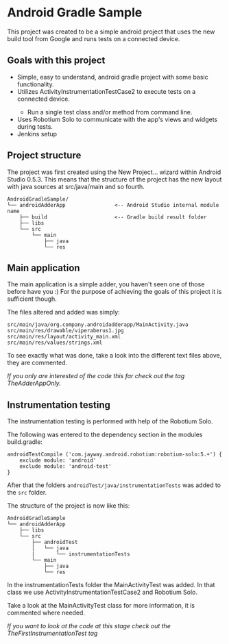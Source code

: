 # Android Gradle Sample

This project was created to be a simple android project that uses the new build tool from Google and runs tests on a connected device.

## Goals with this project

* Simple, easy to understand, android gradle project with some basic functionality.
* Utilizes ActivityInstrumentationTestCase2<T> to execute tests on a connected device.
    * Run a single test class and/or method from command line.
* Uses Robotium Solo to communicate with the app's views and widgets during tests.
* Jenkins setup

## Project structure

The project was first created using the New Project... wizard within Android Studio 0.5.3.
This means that the structure of the project has the new layout with java sources at src/java/main and so fourth.

    AndroidGradleSample/
    └── androidAdderApp                <-- Android Studio internal module name
        ├── build                      <-- Gradle build result folder
        ├── libs
        └── src
            └── main
                ├── java
                └── res

## Main application

The main application is a simple adder, you haven't seen one of those before have you :)
For the purpose of achieving the goals of this project it is sufficient though.

The files altered and added was simply:

    src/main/java/org.company.androidadderapp/MainActivity.java
    src/main/res/drawable/viperaberus1.jpg
    src/main/res/layout/activity_main.xml
    src/main/res/values/strings.xml

To see exactly what was done, take a look into the different text files above, they are commented.

_If you only are interested of the code this far check out the tag TheAdderAppOnly._

## Instrumentation testing

The instrumentation testing is performed with help of the Robotium Solo.

The following was entered to the dependency section in the modules build.gradle:

    androidTestCompile ('com.jayway.android.robotium:robotium-solo:5.+') {
        exclude module: 'android'
        exclude module: 'android-test'
    }

After that the folders `androidTest/java/instrumentationTests` was added to the `src` folder.

The structure of the project is now like this:

    AndroidGradleSample
    └── androidAdderApp
        ├── libs
        └── src
            ├── androidTest
            │   └── java
            |       └── instrumentationTests
            └── main
                ├── java
                └── res

In the instrumentationTests folder the MainActivityTest was added.
In that class we use ActivityInstrumentationTestCase2<T> and Robotium Solo.

Take a look at the MainActivityTest class for more information, it is commented where needed.

_If you want to look at the code at this stage check out the TheFirstInstrumentationTest tag_

